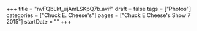 +++
title = "nvFQbLkt_ujAmLSKpQ7b.avif"
draft = false
tags = ["Photos"]
categories = ["Chuck E. Cheese's"]
pages = ["Chuck E Cheese's Show 7 2015"]
startDate = ""
+++
